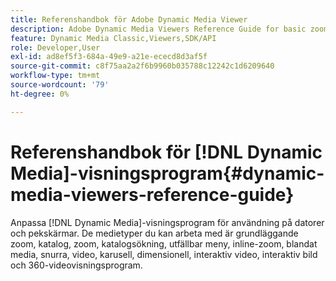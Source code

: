```yaml
---
title: Referenshandbok för Adobe Dynamic Media Viewer
description: Adobe Dynamic Media Viewers Reference Guide for basic zoom, ecatalog, zoom, ecatalog search, flyout, inline zoom, blandade media, spin, video, carousel, Dimensional, interactive video, interactive image, and video 360 viewers.
feature: Dynamic Media Classic,Viewers,SDK/API
role: Developer,User
exl-id: ad8ef5f3-684a-49e9-a21e-ececd8d3af5f
source-git-commit: c8f75aa2a2f6b9960b035788c12242c1d6209640
workflow-type: tm+mt
source-wordcount: '79'
ht-degree: 0%

---
```


# Referenshandbok för [!DNL Dynamic Media]-visningsprogram{#dynamic-media-viewers-reference-guide}

Anpassa [!DNL Dynamic Media]-visningsprogram för användning på datorer och pekskärmar. De medietyper du kan arbeta med är grundläggande zoom, katalog, zoom, katalogsökning, utfällbar meny, inline-zoom, blandat media, snurra, video, karusell, dimensionell, interaktiv video, interaktiv bild och 360-videovisningsprogram.
